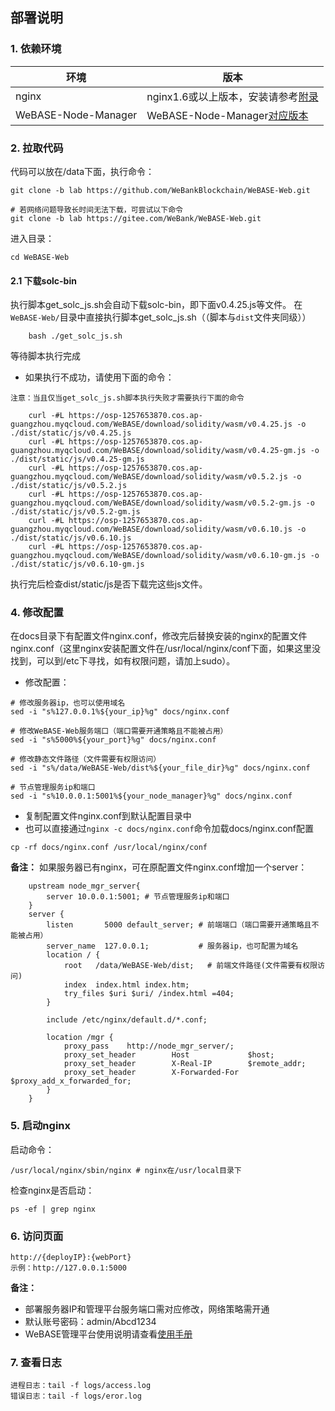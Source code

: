 ## 部署说明

### 1. 依赖环境

| 环境     | 版本              |
| ------ | --------------- |
| nginx   | nginx1.6或以上版本，安装请参考[附录](appendix.html) |
| WeBASE-Node-Manager    |  WeBASE-Node-Manager[对应版本](../WeBASE/ChangeLOG.md) |

### 2. 拉取代码

代码可以放在/data下面，执行命令：

```shell
git clone -b lab https://github.com/WeBankBlockchain/WeBASE-Web.git

# 若网络问题导致长时间无法下载，可尝试以下命令
git clone -b lab https://gitee.com/WeBank/WeBASE-Web.git
```

进入目录：

```
cd WeBASE-Web
```

#### 2.1  下载solc-bin
执行脚本get_solc_js.sh会自动下载solc-bin，即下面v0.4.25.js等文件。
在`WeBASE-Web/`目录中直接执行脚本get_solc_js.sh（（脚本与`dist`文件夹同级））

```
    bash ./get_solc_js.sh
```
等待脚本执行完成


- 如果执行不成功，请使用下面的命令：

`注意：当且仅当get_solc_js.sh脚本执行失败才需要执行下面的命令`
```
    curl -#L https://osp-1257653870.cos.ap-guangzhou.myqcloud.com/WeBASE/download/solidity/wasm/v0.4.25.js -o ./dist/static/js/v0.4.25.js
    curl -#L https://osp-1257653870.cos.ap-guangzhou.myqcloud.com/WeBASE/download/solidity/wasm/v0.4.25-gm.js -o ./dist/static/js/v0.4.25-gm.js
    curl -#L https://osp-1257653870.cos.ap-guangzhou.myqcloud.com/WeBASE/download/solidity/wasm/v0.5.2.js -o ./dist/static/js/v0.5.2.js
    curl -#L https://osp-1257653870.cos.ap-guangzhou.myqcloud.com/WeBASE/download/solidity/wasm/v0.5.2-gm.js -o ./dist/static/js/v0.5.2-gm.js
    curl -#L https://osp-1257653870.cos.ap-guangzhou.myqcloud.com/WeBASE/download/solidity/wasm/v0.6.10.js -o ./dist/static/js/v0.6.10.js
    curl -#L https://osp-1257653870.cos.ap-guangzhou.myqcloud.com/WeBASE/download/solidity/wasm/v0.6.10-gm.js -o ./dist/static/js/v0.6.10-gm.js
```

执行完后检查dist/static/js是否下载完这些js文件。

### 4. 修改配置

在docs目录下有配置文件nginx.conf，修改完后替换安装的nginx的配置文件nginx.conf（这里nginx安装配置文件在/usr/local/nginx/conf下面，如果这里没找到，可以到/etc下寻找，如有权限问题，请加上sudo）。


- 修改配置：

```
# 修改服务器ip，也可以使用域名
sed -i "s%127.0.0.1%${your_ip}%g" docs/nginx.conf

# 修改WeBASE-Web服务端口（端口需要开通策略且不能被占用）
sed -i "s%5000%${your_port}%g" docs/nginx.conf

# 修改静态文件路径（文件需要有权限访问）
sed -i "s%/data/WeBASE-Web/dist%${your_file_dir}%g" docs/nginx.conf

# 节点管理服务ip和端口
sed -i "s%10.0.0.1:5001%${your_node_manager}%g" docs/nginx.conf
```

- 复制配置文件nginx.conf到默认配置目录中
- 也可以直接通过`nginx -c docs/nginx.conf`命令加载docs/nginx.conf配置

```
cp -rf docs/nginx.conf /usr/local/nginx/conf
```

**备注：**  如果服务器已有nginx，可在原配置文件nginx.conf增加一个server：

```
    upstream node_mgr_server{
        server 10.0.0.1:5001; # 节点管理服务ip和端口
    }
    server {
        listen       5000 default_server; # 前端端口（端口需要开通策略且不能被占用）
        server_name  127.0.0.1;           # 服务器ip，也可配置为域名
        location / {
            root   /data/WeBASE-Web/dist;   # 前端文件路径(文件需要有权限访问)
            index  index.html index.htm;
            try_files $uri $uri/ /index.html =404;
        }

        include /etc/nginx/default.d/*.conf;

        location /mgr {
            proxy_pass    http://node_mgr_server/;    		
            proxy_set_header		Host			 $host;
            proxy_set_header		X-Real-IP		 $remote_addr;
            proxy_set_header		X-Forwarded-For	 $proxy_add_x_forwarded_for;
        }
    }
```

### 5. 启动nginx

启动命令：

	/usr/local/nginx/sbin/nginx # nginx在/usr/local目录下

检查nginx是否启动：

```
ps -ef | grep nginx
```

### 6. 访问页面

```
http://{deployIP}:{webPort}
示例：http://127.0.0.1:5000
```

**备注：** 

- 部署服务器IP和管理平台服务端口需对应修改，网络策略需开通
- 默认账号密码：admin/Abcd1234
- WeBASE管理平台使用说明请查看[使用手册](../WeBASE-Console-Suit/index.html#id13)

### 7. 查看日志

```
进程日志：tail -f logs/access.log
错误日志：tail -f logs/eror.log
```

